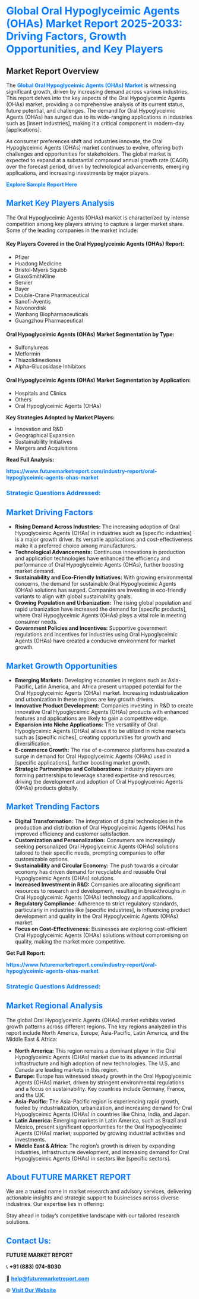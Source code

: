 <h1 style="color: #007BFF;">Global Oral Hypoglyceimic Agents (OHAs) Market Report 2025-2033: Driving Factors, Growth Opportunities, and Key Players</h1>

<section id="overview">
<h2>Market Report Overview</h2>
<p>The <a href="https://www.futuremarketreport.com/industry-report/oral-hypoglyceimic-agents-ohas-market" style="color: #007BFF; text-decoration: none;"><strong>Global Oral Hypoglyceimic Agents (OHAs) Market</strong></a> is witnessing significant growth, driven by increasing demand across various industries. This report delves into the key aspects of the Oral Hypoglyceimic Agents (OHAs) market, providing a comprehensive analysis of its current status, future potential, and challenges. The demand for Oral Hypoglyceimic Agents (OHAs) has surged due to its wide-ranging applications in industries such as [insert industries], making it a critical component in modern-day [applications].</p>
<p>As consumer preferences shift and industries innovate, the Oral Hypoglyceimic Agents (OHAs) market continues to evolve, offering both challenges and opportunities for stakeholders. The global market is expected to expand at a substantial compound annual growth rate (CAGR) over the forecast period, driven by technological advancements, emerging applications, and increasing investments by major players.</p>
</section>

<section id="overview">
<p><a href="https://www.futuremarketreport.com/request-sample/reportId=125714" style="color: #007BFF; text-decoration: none;"><strong>Explore Sample Report Here</strong></a></p>
</section>

<section id="key-players">
<h2 style="color: #007BFF;">Market Key Players Analysis</h2>
<p>The Oral Hypoglyceimic Agents (OHAs) market is characterized by intense competition among key players striving to capture a larger market share. Some of the leading companies in the market include:</p>
<h4>Key Players Covered in the Oral Hypoglyceimic Agents (OHAs) Report:</h4>
<ul><li>Pfizer</li><li>Huadong Medicine</li><li>Bristol-Myers Squibb</li><li>GlaxoSmithKline</li><li>Servier</li><li>Bayer</li><li>Double-Crane Pharmaceutical</li><li>Sanofi-Aventis</li><li>Novonordisk</li><li>Wanbang Biopharmaceuticals</li><li>Guangzhou Pharmaceutical</li></ul>
<h4>Oral Hypoglyceimic Agents (OHAs) Market Segmentation by Type:</h4>
<ul><li>Sulfonylureas</li><li>Metformin</li><li>Thiazolidinediones</li><li>Alpha-Glucosidase Inhibitors</li></ul>

<h4>Oral Hypoglyceimic Agents (OHAs) Market Segmentation by Application:</h4>
<ul><li>Hospitals and Clinics</li><li>Others</li><li>Oral Hypoglyceimic Agents (OHAs)</li></ul>
<p><strong>Key Strategies Adopted by Market Players:</strong></p>
<ul>
<li>Innovation and R&D</li>
<li>Geographical Expansion</li>
<li>Sustainability Initiatives</li>
<li>Mergers and Acquisitions</li>
</ul>
</section>

<section>
<p><strong>Read Full Analysis: </strong></p><a href="https://www.futuremarketreport.com/industry-report/oral-hypoglyceimic-agents-ohas-market" style="color: #007BFF; text-decoration: none;"><strong>https://www.futuremarketreport.com/industry-report/oral-hypoglyceimic-agents-ohas-market</strong></a>
<h3 style="color: #007BFF;">Strategic Questions Addressed:</h3>
</section>

<section id="driving-factors">
<h2 style="color: #007BFF;">Market Driving Factors</h2>
<ul>
<li><strong>Rising Demand Across Industries:</strong> The increasing adoption of Oral Hypoglyceimic Agents (OHAs) in industries such as [specific industries] is a major growth driver. Its versatile applications and cost-effectiveness make it a preferred choice among manufacturers.</li>
<li><strong>Technological Advancements:</strong> Continuous innovations in production and application technologies have enhanced the efficiency and performance of Oral Hypoglyceimic Agents (OHAs), further boosting market demand.</li>
<li><strong>Sustainability and Eco-Friendly Initiatives:</strong> With growing environmental concerns, the demand for sustainable Oral Hypoglyceimic Agents (OHAs) solutions has surged. Companies are investing in eco-friendly variants to align with global sustainability goals.</li>
<li><strong>Growing Population and Urbanization:</strong> The rising global population and rapid urbanization have increased the demand for [specific products], where Oral Hypoglyceimic Agents (OHAs) plays a vital role in meeting consumer needs.</li>
<li><strong>Government Policies and Incentives:</strong> Supportive government regulations and incentives for industries using Oral Hypoglyceimic Agents (OHAs) have created a conducive environment for market growth.</li>
</ul>
</section>

<section id="growth-opportunities">
<h2 style="color: #007BFF;">Market Growth Opportunities</h2>
<ul>
<li><strong>Emerging Markets:</strong> Developing economies in regions such as Asia-Pacific, Latin America, and Africa present untapped potential for the Oral Hypoglyceimic Agents (OHAs) market. Increasing industrialization and urbanization in these regions are key growth drivers.</li>
<li><strong>Innovative Product Development:</strong> Companies investing in R&D to create innovative Oral Hypoglyceimic Agents (OHAs) products with enhanced features and applications are likely to gain a competitive edge.</li>
<li><strong>Expansion into Niche Applications:</strong> The versatility of Oral Hypoglyceimic Agents (OHAs) allows it to be utilized in niche markets such as [specific niches], creating opportunities for growth and diversification.</li>
<li><strong>E-commerce Growth:</strong> The rise of e-commerce platforms has created a surge in demand for Oral Hypoglyceimic Agents (OHAs) used in [specific applications], further boosting market growth.</li>
<li><strong>Strategic Partnerships and Collaborations:</strong> Industry players are forming partnerships to leverage shared expertise and resources, driving the development and adoption of Oral Hypoglyceimic Agents (OHAs) products globally.</li>
</ul>
</section>

<section id="trending-factors">
<h2 style="color: #007BFF;">Market Trending Factors</h2>
<ul>
<li><strong>Digital Transformation:</strong> The integration of digital technologies in the production and distribution of Oral Hypoglyceimic Agents (OHAs) has improved efficiency and customer satisfaction.</li>
<li><strong>Customization and Personalization:</strong> Consumers are increasingly seeking personalized Oral Hypoglyceimic Agents (OHAs) solutions tailored to their specific needs, prompting companies to offer customizable options.</li>
<li><strong>Sustainability and Circular Economy:</strong> The push towards a circular economy has driven demand for recyclable and reusable Oral Hypoglyceimic Agents (OHAs) solutions.</li>
<li><strong>Increased Investment in R&D:</strong> Companies are allocating significant resources to research and development, resulting in breakthroughs in Oral Hypoglyceimic Agents (OHAs) technology and applications.</li>
<li><strong>Regulatory Compliance:</strong> Adherence to strict regulatory standards, particularly in industries like [specific industries], is influencing product development and quality in the Oral Hypoglyceimic Agents (OHAs) market.</li>
<li><strong>Focus on Cost-Effectiveness:</strong> Businesses are exploring cost-efficient Oral Hypoglyceimic Agents (OHAs) solutions without compromising on quality, making the market more competitive.</li>
</ul>
</section>

<section>
<p><strong>Get Full Report: </strong></p><a href="https://www.futuremarketreport.com/industry-report/oral-hypoglyceimic-agents-ohas-market" style="color: #007BFF; text-decoration: none;"><strong>https://www.futuremarketreport.com/industry-report/oral-hypoglyceimic-agents-ohas-market</strong></a>
<h3 style="color: #007BFF;">Strategic Questions Addressed:</h3>
</section>


<section id="regional-analysis">
<h2 style="color: #007BFF;">Market Regional Analysis</h2>
<p>The global Oral Hypoglyceimic Agents (OHAs) market exhibits varied growth patterns across different regions. The key regions analyzed in this report include North America, Europe, Asia-Pacific, Latin America, and the Middle East & Africa:</p>
<ul>
<li><strong>North America:</strong> This region remains a dominant player in the Oral Hypoglyceimic Agents (OHAs) market due to its advanced industrial infrastructure and high adoption of new technologies. The U.S. and Canada are leading markets in this region.</li>
<li><strong>Europe:</strong> Europe has witnessed steady growth in the Oral Hypoglyceimic Agents (OHAs) market, driven by stringent environmental regulations and a focus on sustainability. Key countries include Germany, France, and the U.K.</li>
<li><strong>Asia-Pacific:</strong> The Asia-Pacific region is experiencing rapid growth, fueled by industrialization, urbanization, and increasing demand for Oral Hypoglyceimic Agents (OHAs) in countries like China, India, and Japan.</li>
<li><strong>Latin America:</strong> Emerging markets in Latin America, such as Brazil and Mexico, present significant opportunities for the Oral Hypoglyceimic Agents (OHAs) market, supported by growing industrial activities and investments.</li>
<li><strong>Middle East & Africa:</strong> The region’s growth is driven by expanding industries, infrastructure development, and increasing demand for Oral Hypoglyceimic Agents (OHAs) in sectors like [specific sectors].</li>
</ul>
</section>

<footer>
<h2 style="color: #007BFF;">About FUTURE MARKET REPORT</h2>
<p>We are a trusted name in market research and advisory services, delivering actionable insights and strategic support to businesses across diverse industries. Our expertise lies in offering:</p>

<p>Stay ahead in today’s competitive landscape with our tailored research solutions.</p>

<h2 style="color: #007BFF;">Contact Us:</h2>
<p><strong>FUTURE MARKET REPORT</strong></p>
<p>📞 <strong>+91 (883) 074-8030</strong></p>
<p>📧 <strong><a href="mailto:help@futuremarketreport.com" style="color: #007BFF;">help@futuremarketreport.com</a></strong></p>
<p>🌐 <strong><a href="https://www.futuremarketreport.com/" style="color: #007BFF;">Visit Our Website</a></strong></p>
</footer>